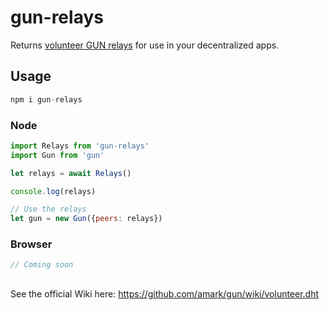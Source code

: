 # gun-relays
Returns [volunteer GUN relays](https://github.com/amark/gun/wiki/volunteer.dht) for use in your decentralized apps.

## Usage

```js
npm i gun-relays
```

### Node
```js
import Relays from 'gun-relays'
import Gun from 'gun'

let relays = await Relays()

console.log(relays)

// Use the relays
let gun = new Gun({peers: relays})
```

### Browser
```js
// Coming soon
```

##
See the official Wiki here: https://github.com/amark/gun/wiki/volunteer.dht